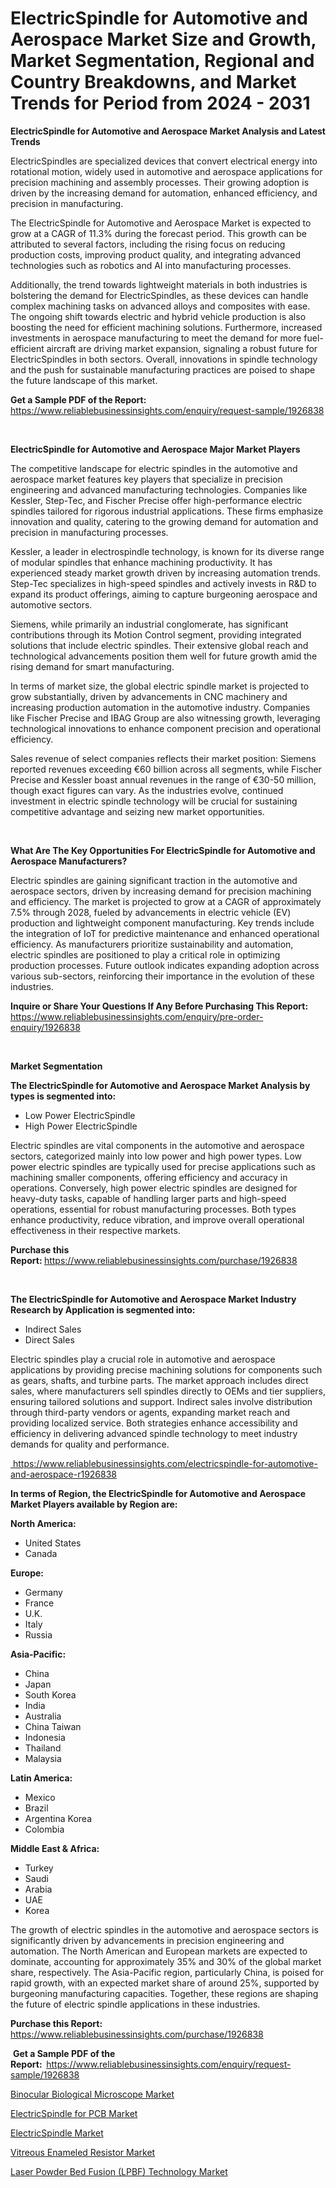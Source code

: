<p><h1>ElectricSpindle for Automotive and Aerospace Market Size and Growth, Market Segmentation, Regional and Country Breakdowns, and Market Trends for Period from 2024 -  2031</h1></p><p><strong>ElectricSpindle for Automotive and Aerospace Market Analysis and Latest Trends</strong></p>
<p><p>ElectricSpindles are specialized devices that convert electrical energy into rotational motion, widely used in automotive and aerospace applications for precision machining and assembly processes. Their growing adoption is driven by the increasing demand for automation, enhanced efficiency, and precision in manufacturing. </p><p>The ElectricSpindle for Automotive and Aerospace Market is expected to grow at a CAGR of 11.3% during the forecast period. This growth can be attributed to several factors, including the rising focus on reducing production costs, improving product quality, and integrating advanced technologies such as robotics and AI into manufacturing processes. </p><p>Additionally, the trend towards lightweight materials in both industries is bolstering the demand for ElectricSpindles, as these devices can handle complex machining tasks on advanced alloys and composites with ease. The ongoing shift towards electric and hybrid vehicle production is also boosting the need for efficient machining solutions. Furthermore, increased investments in aerospace manufacturing to meet the demand for more fuel-efficient aircraft are driving market expansion, signaling a robust future for ElectricSpindles in both sectors. Overall, innovations in spindle technology and the push for sustainable manufacturing practices are poised to shape the future landscape of this market.</p></p>
<p><strong>Get a Sample PDF of the Report:&nbsp;</strong> <a href="https://www.reliablebusinessinsights.com/enquiry/request-sample/1926838?utm_campaign=60&utm_medium=2&utm_source=Github&utm_content=ia&utm_term=25102024&utm_id=electricspindle-for-automotive-and-aerospace">https://www.reliablebusinessinsights.com/enquiry/request-sample/1926838</a></p>
<p>&nbsp;</p>
<p><strong>ElectricSpindle for Automotive and Aerospace Major Market Players</strong></p>
<p><p>The competitive landscape for electric spindles in the automotive and aerospace market features key players that specialize in precision engineering and advanced manufacturing technologies. Companies like Kessler, Step-Tec, and Fischer Precise offer high-performance electric spindles tailored for rigorous industrial applications. These firms emphasize innovation and quality, catering to the growing demand for automation and precision in manufacturing processes.</p><p>Kessler, a leader in electrospindle technology, is known for its diverse range of modular spindles that enhance machining productivity. It has experienced steady market growth driven by increasing automation trends. Step-Tec specializes in high-speed spindles and actively invests in R&D to expand its product offerings, aiming to capture burgeoning aerospace and automotive sectors.</p><p>Siemens, while primarily an industrial conglomerate, has significant contributions through its Motion Control segment, providing integrated solutions that include electric spindles. Their extensive global reach and technological advancements position them well for future growth amid the rising demand for smart manufacturing.</p><p>In terms of market size, the global electric spindle market is projected to grow substantially, driven by advancements in CNC machinery and increasing production automation in the automotive industry. Companies like Fischer Precise and IBAG Group are also witnessing growth, leveraging technological innovations to enhance component precision and operational efficiency.</p><p>Sales revenue of select companies reflects their market position: Siemens reported revenues exceeding €60 billion across all segments, while Fischer Precise and Kessler boast annual revenues in the range of €30-50 million, though exact figures can vary. As the industries evolve, continued investment in electric spindle technology will be crucial for sustaining competitive advantage and seizing new market opportunities.</p></p>
<p>&nbsp;</p>
<p><strong>What Are The Key Opportunities For ElectricSpindle for Automotive and Aerospace Manufacturers?</strong></p>
<p><p>Electric spindles are gaining significant traction in the automotive and aerospace sectors, driven by increasing demand for precision machining and efficiency. The market is projected to grow at a CAGR of approximately 7.5% through 2028, fueled by advancements in electric vehicle (EV) production and lightweight component manufacturing. Key trends include the integration of IoT for predictive maintenance and enhanced operational efficiency. As manufacturers prioritize sustainability and automation, electric spindles are positioned to play a critical role in optimizing production processes. Future outlook indicates expanding adoption across various sub-sectors, reinforcing their importance in the evolution of these industries.</p></p>
<p><strong>Inquire or Share Your Questions If Any Before Purchasing This Report:</strong> <a href="https://www.reliablebusinessinsights.com/enquiry/pre-order-enquiry/1926838?utm_campaign=60&utm_medium=2&utm_source=Github&utm_content=ia&utm_term=25102024&utm_id=electricspindle-for-automotive-and-aerospace">https://www.reliablebusinessinsights.com/enquiry/pre-order-enquiry/1926838</a></p>
<p>&nbsp;</p>
<p><strong>Market Segmentation</strong></p>
<p><strong>The ElectricSpindle for Automotive and Aerospace Market Analysis by types is segmented into:</strong></p>
<p><ul><li>Low Power ElectricSpindle</li><li>High Power ElectricSpindle</li></ul></p>
<p><p>Electric spindles are vital components in the automotive and aerospace sectors, categorized mainly into low power and high power types. Low power electric spindles are typically used for precise applications such as machining smaller components, offering efficiency and accuracy in operations. Conversely, high power electric spindles are designed for heavy-duty tasks, capable of handling larger parts and high-speed operations, essential for robust manufacturing processes. Both types enhance productivity, reduce vibration, and improve overall operational effectiveness in their respective markets.</p></p>
<p><strong>Purchase this Report:&nbsp;</strong><a href="https://www.reliablebusinessinsights.com/purchase/1926838?utm_campaign=60&utm_medium=2&utm_source=Github&utm_content=ia&utm_term=25102024&utm_id=electricspindle-for-automotive-and-aerospace">https://www.reliablebusinessinsights.com/purchase/1926838</a></p>
<p>&nbsp;</p>
<p><strong>The ElectricSpindle for Automotive and Aerospace Market Industry Research by Application is segmented into:</strong></p>
<p><ul><li>Indirect Sales</li><li>Direct Sales</li></ul></p>
<p><p>Electric spindles play a crucial role in automotive and aerospace applications by providing precise machining solutions for components such as gears, shafts, and turbine parts. The market approach includes direct sales, where manufacturers sell spindles directly to OEMs and tier suppliers, ensuring tailored solutions and support. Indirect sales involve distribution through third-party vendors or agents, expanding market reach and providing localized service. Both strategies enhance accessibility and efficiency in delivering advanced spindle technology to meet industry demands for quality and performance.</p></p>
<p><a href="https://www.reliablebusinessinsights.com/electricspindle-for-automotive-and-aerospace-r1926838?utm_campaign=60&utm_medium=2&utm_source=Github&utm_content=ia&utm_term=25102024&utm_id=electricspindle-for-automotive-and-aerospace">&nbsp;https://www.reliablebusinessinsights.com/electricspindle-for-automotive-and-aerospace-r1926838</a></p>
<p><strong>In terms of Region, the ElectricSpindle for Automotive and Aerospace Market Players available by Region are:</strong></p>
<p>
    <p> <strong> North America: </strong>
        <ul>
            <li>United States</li>
            <li>Canada</li>
        </ul>
        </p> 
    <p> <strong> Europe: </strong>
        <ul>
            <li>Germany</li>
            <li>France</li>
            <li>U.K.</li>
            <li>Italy</li>
            <li>Russia</li>
        </ul>
        </p> 
    <p> <strong> Asia-Pacific: </strong>
        <ul>
            <li>China</li>
            <li>Japan</li>
            <li>South Korea</li>
            <li>India</li>
            <li>Australia</li>
            <li>China Taiwan</li>
            <li>Indonesia</li>
            <li>Thailand</li>
            <li>Malaysia</li>
        </ul>
        </p> 
    <p> <strong> Latin America: </strong>
        <ul>
            <li>Mexico</li>
            <li>Brazil</li>
            <li>Argentina Korea</li>
            <li>Colombia</li>
        </ul>
        </p> 
    <p> <strong> Middle East & Africa: </strong>
        <ul>
            <li>Turkey</li>
            <li>Saudi</li>
            <li>Arabia</li>
            <li>UAE</li>
            <li>Korea</li>
        </ul>
    </p>
    </p>
<p><p>The growth of electric spindles in the automotive and aerospace sectors is significantly driven by advancements in precision engineering and automation. The North American and European markets are expected to dominate, accounting for approximately 35% and 30% of the global market share, respectively. The Asia-Pacific region, particularly China, is poised for rapid growth, with an expected market share of around 25%, supported by burgeoning manufacturing capacities. Together, these regions are shaping the future of electric spindle applications in these industries.</p></p>
<p><strong>Purchase this Report: </strong><a href="https://www.reliablebusinessinsights.com/purchase/1926838?utm_campaign=60&utm_medium=2&utm_source=Github&utm_content=ia&utm_term=25102024&utm_id=electricspindle-for-automotive-and-aerospace">https://www.reliablebusinessinsights.com/purchase/1926838</a></p>
<p>&nbsp;<strong>Get a Sample PDF of the Report:&nbsp;&nbsp;</strong><a href="https://www.reliablebusinessinsights.com/enquiry/request-sample/1926838?utm_campaign=60&utm_medium=2&utm_source=Github&utm_content=ia&utm_term=25102024&utm_id=electricspindle-for-automotive-and-aerospace">https://www.reliablebusinessinsights.com/enquiry/request-sample/1926838</a></p>
<p><strong></strong></p>
<p><p><a href="https://issuu.com/reportprime-2/docs/binocular-biological-microscope-mar_7a6b5814717305?utm_campaign=60&utm_medium=2&utm_source=Github&utm_content=ia&utm_term=25102024&utm_id=electricspindle-for-automotive-and-aerospace">Binocular Biological Microscope Market</a></p><p><a href="https://github.com/arnaudyclavinec/Market-Research-Report-List-1/blob/main/electricspindle-for-pcb-market.md?utm_campaign=60&utm_medium=2&utm_source=Github&utm_content=ia&utm_term=25102024&utm_id=electricspindle-for-automotive-and-aerospace">ElectricSpindle for PCB Market</a></p><p><a href="https://github.com/darientvns/Market-Research-Report-List-1/blob/main/electricspindle-market.md?utm_campaign=60&utm_medium=2&utm_source=Github&utm_content=ia&utm_term=25102024&utm_id=electricspindle-for-automotive-and-aerospace">ElectricSpindle Market</a></p><p><a href="https://www.linkedin.com/pulse/decoding-vitreous-enameled-resistor-market-signals-growth-xa1cc?utm_campaign=60&utm_medium=2&utm_source=Github&utm_content=ia&utm_term=25102024&utm_id=electricspindle-for-automotive-and-aerospace">Vitreous Enameled Resistor Market</a></p><p><a href="https://www.linkedin.com/pulse/laser-powder-bed-fusion-lpbf-technology-market-global-trends-tszhf?utm_campaign=60&utm_medium=2&utm_source=Github&utm_content=ia&utm_term=25102024&utm_id=electricspindle-for-automotive-and-aerospace">Laser Powder Bed Fusion (LPBF) Technology Market</a></p></p>